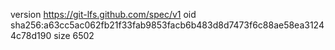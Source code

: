 version https://git-lfs.github.com/spec/v1
oid sha256:a63cc5ac062fb21f33fab9853facb6b483d8d7473f6c88ae58ea31244c78d190
size 6502
